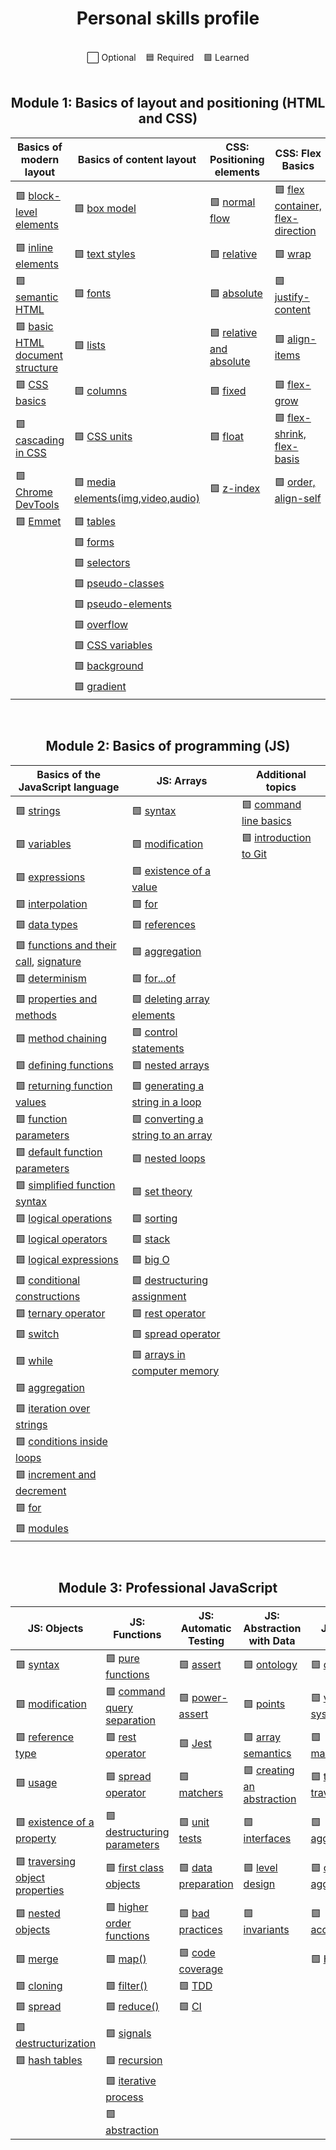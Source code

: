 [block-level elements]: https://ru.hexlet.io/courses/layout-designer-basics/lessons/block-model/theory_unit
[inline elements]: https://ru.hexlet.io/courses/layout-designer-basics/lessons/block-model/theory_unit
[semantic HTML]: https://ru.hexlet.io/courses/layout-designer-basics/lessons/semantic-html/theory_unit
[basic HTML document structure]: https://ru.hexlet.io/courses/layout-designer-basics/lessons/page-structure/theory_unit
[CSS basics]: https://ru.hexlet.io/courses/layout-designer-basics/lessons/css-intro/theory_unit
[cascading in CSS]: https://ru.hexlet.io/courses/layout-designer-basics/lessons/css-cascade/theory_unit
[Chrome DevTools]: https://ru.hexlet.io/courses/layout-designer-basics/lessons/devtools/theory_unit
[Emmet]: https://ru.hexlet.io/courses/layout-designer-basics/lessons/emmet/theory_unit

[box model]: https://ru.hexlet.io/courses/css-content/lessons/box-model/theory_unit
[text styles]: https://ru.hexlet.io/courses/css-content/lessons/text/theory_unit
[fonts]: https://ru.hexlet.io/courses/css-content/lessons/fonts/theory_unit
[lists]: https://ru.hexlet.io/courses/css-content/lessons/list/theory_unit
[columns]: https://ru.hexlet.io/courses/css-content/lessons/columns/theory_unit
[CSS Units]: https://ru.hexlet.io/courses/css-content/lessons/units/theory_unit
[media elements(img,video,audio)]: https://ru.hexlet.io/courses/css-content/lessons/media/theory_unit
[tables]: https://ru.hexlet.io/courses/css-content/lessons/table/theory_unit
[forms]: https://ru.hexlet.io/courses/css-content/lessons/forms/theory_unit
[selectors]: https://ru.hexlet.io/courses/css-content/lessons/selectors/theory_unit
[pseudo-classes]: https://ru.hexlet.io/courses/css-content/lessons/pseudoclasses/theory_unit
[pseudo-elements]: https://ru.hexlet.io/courses/css-content/lessons/pseudoelements/theory_unit
[overflow]: https://ru.hexlet.io/courses/css-content/lessons/overflow/theory_unit
[css variables]: https://ru.hexlet.io/courses/css-content/lessons/variables/theory_unit
[background]: https://ru.hexlet.io/courses/css-content/lessons/background/theory_unit
[gradient]: https://ru.hexlet.io/courses/css-content/lessons/gradient/theory_unit

[normal flow]: https://ru.hexlet.io/courses/css-positioning/lessons/flow/theory_unit
[relative]: https://ru.hexlet.io/courses/css-positioning/lessons/relative/theory_unit
[absolute]: https://ru.hexlet.io/courses/css-positioning/lessons/absolute/theory_unit
[relative and absolute]: https://ru.hexlet.io/courses/css-positioning/lessons/relative-and-absolute/theory_unit
[fixed]: https://ru.hexlet.io/courses/css-positioning/lessons/fixed/theory_unit
[float]: https://ru.hexlet.io/courses/css-positioning/lessons/float/theory_unit
[z-index]: https://ru.hexlet.io/courses/css-positioning/lessons/z-index/theory_unit

[flex container, flex-direction]: https://ru.hexlet.io/courses/css-flex/lessons/container/theory_unit
[wrap]: https://ru.hexlet.io/courses/css-flex/lessons/wrap/theory_unit
[justify-content]: https://ru.hexlet.io/courses/css-flex/lessons/justify-content/theory_unit
[align-items]: https://ru.hexlet.io/courses/css-flex/lessons/align-items/theory_unit
[flex-grow]: https://ru.hexlet.io/courses/css-flex/lessons/flex-grow/theory_unit
[flex-shrink, flex-basis]: https://ru.hexlet.io/courses/css-flex/lessons/items-flexible/theory_unit
[order, align-self]: https://ru.hexlet.io/courses/css-flex/lessons/items-position/theory_unit

[strings]: https://ru.hexlet.io/courses/js-basics/lessons/strings/theory_unit
[variables]: https://ru.hexlet.io/courses/js-basics/lessons/variables/theory_unit
[expressions]: https://ru.hexlet.io/courses/js-basics/lessons/variables-expression/theory_unit
[interpolation]: https://ru.hexlet.io/courses/js-basics/lessons/interpolation/theory_unit
[data types]: https://ru.hexlet.io/courses/js-basics/lessons/data-types/theory_unit
[functions and their call]: https://ru.hexlet.io/courses/js-basics/lessons/calling-functions/theory_unit
[signature]: https://ru.hexlet.io/courses/js-basics/lessons/signature/theory_unit
[determinism]: https://ru.hexlet.io/courses/js-basics/lessons/deterministic/theory_unit
[properties and methods]: https://ru.hexlet.io/courses/js-basics/lessons/properties-methods/theory_unit
[method chaining]: https://ru.hexlet.io/courses/js-basics/lessons/methods-chain/theory_unit
[defining functions]: https://ru.hexlet.io/courses/js-basics/lessons/functions-define/theory_unit
[returning function values]: https://ru.hexlet.io/courses/js-basics/lessons/functions-return/theory_unit
[function parameters]: https://ru.hexlet.io/courses/js-basics/lessons/functions-parameters/theory_unit
[default function parameters]: https://ru.hexlet.io/courses/js-basics/lessons/functions-default-parameters/theory_unit
[simplified function syntax]: https://ru.hexlet.io/courses/js-basics/lessons/functions-short-syntax/theory_unit
[logical operations]: https://ru.hexlet.io/courses/js-basics/lessons/logical-operations/theory_unit
[logical operators]: https://ru.hexlet.io/courses/js-basics/lessons/logical-operators/theory_unit
[logical expressions]: https://ru.hexlet.io/courses/js-basics/lessons/logical-expressions/theory_unit
[conditional constructions]: https://ru.hexlet.io/courses/js-basics/lessons/conditionals/theory_unit
[ternary operator]: https://ru.hexlet.io/courses/js-basics/lessons/ternary-operator/theory_unit
[switch]: https://ru.hexlet.io/courses/js-basics/lessons/switch/theory_unit
[while]: https://ru.hexlet.io/courses/js-basics/lessons/while/theory_unit
[aggregation]: https://ru.hexlet.io/courses/js-basics/lessons/aggregation/theory_unit
[iteration over strings]: https://ru.hexlet.io/courses/js-basics/lessons/iteration-over-strings/theory_unit
[conditions inside loops]: https://ru.hexlet.io/courses/js-basics/lessons/conditions-inside-loops/theory_unit
[increment and decrement]: https://ru.hexlet.io/courses/js-basics/lessons/mutators/theory_unit
[for]: https://ru.hexlet.io/courses/js-basics/lessons/for/theory_unit
[modules]: https://ru.hexlet.io/courses/js-basics/lessons/modules/theory_unit

[syntax]: https://ru.hexlet.io/courses/js-arrays/lessons/syntax/theory_unit
[modification]: https://ru.hexlet.io/courses/js-arrays/lessons/modification/theory_unit
[existence of a value]: https://ru.hexlet.io/courses/js-arrays/lessons/isset/theory_unit
[for]: https://ru.hexlet.io/courses/js-arrays/lessons/for/theory_unit
[references]: https://ru.hexlet.io/courses/js-arrays/lessons/references/theory_unit
[aggregation]: https://ru.hexlet.io/courses/js-arrays/lessons/aggregation/theory_unit
[for...of]: https://ru.hexlet.io/courses/js-arrays/lessons/for-of/theory_unit
[deleting array elements]: https://ru.hexlet.io/courses/js-arrays/lessons/removing/theory_unit
[control statements]: https://ru.hexlet.io/courses/js-arrays/lessons/control-statements/theory_unit
[nested arrays]: https://ru.hexlet.io/courses/js-arrays/lessons/nested-arrays/theory_unit
[generating a string in a loop]: https://ru.hexlet.io/courses/js-arrays/lessons/build-strings/theory_unit
[converting a string to an array]: https://ru.hexlet.io/courses/js-arrays/lessons/strings/theory_unit
[nested loops]: https://ru.hexlet.io/courses/js-arrays/lessons/nested-loops/theory_unit
[set theory]: https://ru.hexlet.io/courses/js-arrays/lessons/set-theory/theory_unit
[sorting]: https://ru.hexlet.io/courses/js-arrays/lessons/sorting/theory_unit
[stack]: https://ru.hexlet.io/courses/js-arrays/lessons/stack/theory_unit
[big O]: https://ru.hexlet.io/courses/js-arrays/lessons/big-o/theory_unit
[destructuring assignment]: https://ru.hexlet.io/courses/js-arrays/lessons/destructuring/theory_unit
[rest operator]: https://ru.hexlet.io/courses/js-arrays/lessons/rest-operator/theory_unit
[spread operator]: https://ru.hexlet.io/courses/js-arrays/lessons/spread-operator/theory_unit
[arrays in computer memory]: https://ru.hexlet.io/courses/js-arrays/lessons/implementation/theory_unit

[command line basics]: https://ru.hexlet.io/courses/cli-basics
[introduction to Git]: https://ru.hexlet.io/courses/intro_to_git

[syntax]: https://ru.hexlet.io/courses/js-objects/lessons/syntax/theory_unit
[modification]: https://ru.hexlet.io/courses/js-objects/lessons/modifications/theory_unit
[reference type]: https://ru.hexlet.io/courses/js-objects/lessons/references/theory_unit
[usage]: https://ru.hexlet.io/courses/js-objects/lessons/using/theory_unit
[existence of a property]: https://ru.hexlet.io/courses/js-objects/lessons/property-existence/theory_unit
[traversing object properties]: https://ru.hexlet.io/courses/js-objects/lessons/for-of/theory_unit
[nested objects]: https://ru.hexlet.io/courses/js-objects/lessons/nested-objects/theory_unit
[merge]: https://ru.hexlet.io/courses/js-objects/lessons/merging/theory_unit
[cloning]: https://ru.hexlet.io/courses/js-objects/lessons/cloning/theory_unit
[spread]: https://ru.hexlet.io/courses/js-objects/lessons/spread-operator/theory_unit
[destructurization]: https://ru.hexlet.io/courses/js-objects/lessons/destructuring/theory_unit
[hash tables]: https://ru.hexlet.io/courses/js-objects/lessons/hash-table/theory_unit

[pure functions]: https://ru.hexlet.io/courses/js-functions/lessons/pure-functions/theory_unit
[command query separation]: https://ru.hexlet.io/courses/js-functions/lessons/command-query-separation/theory_unit
[rest operator]: https://ru.hexlet.io/courses/js-functions/lessons/rest-operator/theory_unit
[spread operator]: https://ru.hexlet.io/courses/js-functions/lessons/spread-operator/theory_unit
[destructuring parameters]: https://ru.hexlet.io/courses/js-functions/lessons/params-destructuring/theory_unit
[first class objects]: https://ru.hexlet.io/courses/js-functions/lessons/first-class-citizen/theory_unit
[higher order functions]: https://ru.hexlet.io/courses/js-functions/lessons/high-order-functions/theory_unit
[map()]: https://ru.hexlet.io/courses/js-functions/lessons/map/theory_unit
[filter()]: https://ru.hexlet.io/courses/js-functions/lessons/filter/theory_unit
[reduce()]: https://ru.hexlet.io/courses/js-functions/lessons/reduce/theory_unit
[signals]: https://ru.hexlet.io/courses/js-functions/lessons/signals/theory_unit
[recursion]: https://ru.hexlet.io/courses/js-functions/lessons/recursion/theory_unit
[iterative process]: https://ru.hexlet.io/courses/js-functions/lessons/iterative/theory_unit
[abstraction]: https://ru.hexlet.io/courses/js-functions/lessons/abstraction/theory_unit

[assert]: https://ru.hexlet.io/courses/js-testing/lessons/asserts/theory_unit
[power-assert]: https://ru.hexlet.io/courses/js-testing/lessons/power-assert/theory_unit
[Jest]: https://ru.hexlet.io/courses/js-testing/lessons/jest/theory_unit
[matchers]: https://ru.hexlet.io/courses/js-testing/lessons/matchers/theory_unit
[unit tests]: https://ru.hexlet.io/courses/js-testing/lessons/unit-tests/theory_unit
[data preparation]: https://ru.hexlet.io/courses/js-testing/lessons/setup/theory_unit
[bad practices]: https://ru.hexlet.io/courses/js-testing/lessons/bad-practice/theory_unit
[code coverage]: https://ru.hexlet.io/courses/js-testing/lessons/code-coverage/theory_unit
[TDD]: https://ru.hexlet.io/courses/js-testing/lessons/tdd/theory_unit
[CI]: https://ru.hexlet.io/courses/js-testing/lessons/ci/theory_unit

[ontology]: https://ru.hexlet.io/courses/js-data-abstraction/lessons/ontology/theory_unit
[points]: https://ru.hexlet.io/courses/js-data-abstraction/lessons/points/theory_unit
[array semantics]: https://ru.hexlet.io/courses/js-data-abstraction/lessons/arrays/theory_unit
[creating an abstraction]: https://ru.hexlet.io/courses/js-data-abstraction/lessons/abstractions/theory_unit
[interfaces]: https://ru.hexlet.io/courses/js-data-abstraction/lessons/interface/theory_unit
[level design]: https://ru.hexlet.io/courses/js-data-abstraction/lessons/levels/theory_unit
[invariants]: https://ru.hexlet.io/courses/js-data-abstraction/lessons/invariants/theory_unit

[definitions]: https://ru.hexlet.io/courses/js-trees/lessons/definition/theory_unit
[virtual file system]: https://ru.hexlet.io/courses/js-trees/lessons/filetree/theory_unit
[manipulations]: https://ru.hexlet.io/courses/js-trees/lessons/manipulations/theory_unit
[tree traversal]: https://ru.hexlet.io/courses/js-trees/lessons/traversal/theory_unit
[aggregation]: https://ru.hexlet.io/courses/js-trees/lessons/aggregation/theory_unit
[other aggregation]: https://ru.hexlet.io/courses/js-trees/lessons/calculate/theory_unit
[accumulator]: https://ru.hexlet.io/courses/js-trees/lessons/accumulator/theory_unit
[HTML tree]: https://ru.hexlet.io/courses/js-trees/lessons/html/theory_unit

<h1 align="center">
  Personal skills profile
</h1>

<br>

<div align="center">
  ⬜ Optional &nbsp;&nbsp; 🟦 Required &nbsp;&nbsp; 🟩 Learned
</div>

<br>

<h2 align="center">
  Module 1: Basics of layout and positioning (HTML and CSS)
</h2>

| Basics of modern layout| Basics of content layout  | CSS: Positioning elements|CSS: Flex Basics        |
|------------------------|---------------------------|-------------------------|-------------------------|
| 🟩 [block-level elements]| 🟩 [box model]          | 🟩 [normal flow]        | 🟩 [flex container, flex-direction]|
| 🟩 [inline elements]     | 🟩 [text styles]        | 🟩 [relative]           | 🟩 [wrap]               |
| 🟩 [semantic HTML]       | 🟩 [fonts]              | 🟩 [absolute]           | 🟩 [justify-content]    |
| 🟩 [basic HTML document structure]| 🟩 [lists]     | 🟩 [relative and absolute]| 🟩 [align-items]      |
| 🟩 [CSS basics]          | 🟩 [columns]            | 🟩 [fixed]              | 🟩 [flex-grow]          |
| 🟩 [cascading in CSS]    | 🟩 [CSS units]          | 🟩 [float]              | 🟩 [flex-shrink, flex-basis]|
| 🟩 [Chrome DevTools]     | 🟩 [media elements(img,video,audio)]| 🟩 [z-index]| 🟩 [order, align-self]  | 
| 🟩 [Emmet]               | 🟩 [tables]             |
|                          | 🟩 [forms]              |
|                          | 🟩 [selectors]          |
|                          | 🟩 [pseudo-classes]     |
|                          | 🟩 [pseudo-elements]    |
|                          | 🟩 [overflow]           |
|                          | 🟩 [CSS variables]      |
|                          | 🟩 [background]         |
|                          | 🟩 [gradient]           |

<br>

<h2 align="center">
  Module 2: Basics of programming (JS)
</h2>

<div align="center">
  
  | Basics of the JavaScript language|JS: Arrays          |Additional topics      |
  |--------------------------------|----------------------|-----------------------|
  | 🟩 [strings]                   | 🟩 [syntax]          | 🟩 [command line basics]|
  | 🟩 [variables]                 | 🟩 [modification]| 🟩 [introduction to Git]    | 
  | 🟩 [expressions]               | 🟩 [existence of a value]| 
  | 🟩 [interpolation]             | 🟩 [for]                 | 
  | 🟩 [data types]                | 🟩 [references]          | 
  | 🟩 [functions and their call], [signature]| 🟩 [aggregation]|
  | 🟩 [determinism]               | 🟩 [for...of]|
  | 🟩 [properties and methods]    | 🟩 [deleting array elements]| 
  | 🟩 [method chaining]           | 🟩 [control statements]|
  | 🟩 [defining functions]        | 🟩 [nested arrays]|
  | 🟩 [returning function values] | 🟩 [generating a string in a loop]|
  | 🟩 [function parameters]       | 🟩 [converting a string to an array]|
  | 🟩 [default function parameters]| 🟩 [nested loops]|
  | 🟩 [simplified function syntax]| 🟩 [set theory]|
  | 🟩 [logical operations]        | 🟩 [sorting]|
  | 🟩 [logical operators]         | 🟩 [stack]|
  | 🟩 [logical expressions]       | 🟩 [big O]|
  | 🟩 [conditional constructions] | 🟩 [destructuring assignment]|
  | 🟩 [ternary operator]          | 🟩 [rest operator]|
  | 🟩 [switch]                    | 🟩 [spread operator]|
  | 🟩 [while]                     | 🟩 [arrays in computer memory]|
  | 🟩 [aggregation]               |
  | 🟩 [iteration over strings]    |
  | 🟩 [conditions inside loops]   |
  | 🟩 [increment and decrement]   |
  | 🟩 [for]                       |
  | 🟩 [modules]                   |
 
</div>

<br>

<h2 align="center">
  Module 3: Professional JavaScript
</h2>

|JS: Objects              |JS: Functions      |JS: Automatic Testing|JS: Abstraction with Data|JS: Trees|
|-------------------------|-------------------|---------------------|-------------------------|---------|
| 🟩 [syntax]             | 🟩 [pure functions]| 🟩 [assert]        | 🟩 [ontology]| 🟩 [definitions]|
| 🟩 [modification]       | 🟩 [command query separation]| 🟩 [power-assert]| 🟩 [points]| 🟩 [virtual file system]|
| 🟩 [reference type]     | 🟩 [rest operator]| 🟩 [Jest]| 🟩 [array semantics]| 🟩 [manipulations]|
| 🟩 [usage]              | 🟩 [spread operator]| 🟩 [matchers]| 🟩 [creating an abstraction]| 🟩 [tree traversal]|
| 🟩 [existence of a property]| 🟩 [destructuring parameters]| 🟩 [unit tests]| 🟩 [interfaces]| 🟩 [aggregation]|
| 🟩 [traversing object properties]| 🟩 [first class objects]| 🟩 [data preparation]| 🟩 [level design]| 🟩 [other aggregation]|
| 🟩 [nested objects]     | 🟩 [higher order functions]| 🟩 [bad practices]| 🟩 [invariants]| 🟩 [accumulator]|
| 🟩 [merge]              | 🟩 [map()]| 🟩 [code coverage]|                                 | 🟩 [HTML tree]|
| 🟩 [cloning]            | 🟩 [filter()]| 🟩 [TDD]|
| 🟩 [spread]             | 🟩 [reduce()]| 🟩 [CI]|
| 🟩 [destructurization]  | 🟩 [signals]|
| 🟩 [hash tables]        | 🟩 [recursion]|
|                         | 🟩 [iterative process]|
|                         | 🟩 [abstraction]|

